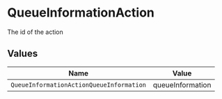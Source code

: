 # QueueInformationAction

The id of the action


## Values

| Name                                     | Value                                    |
| ---------------------------------------- | ---------------------------------------- |
| `QueueInformationActionQueueInformation` | queueInformation                         |